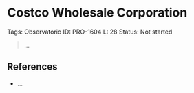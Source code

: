 # Costco Wholesale Corporation

Tags: Observatorio
ID: PRO-1604
L: 28
Status: Not started

> …
> 

## References

- …